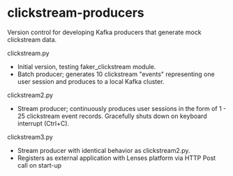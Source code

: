# clickstream-producers
Version control for developing Kafka producers that generate mock clickstream data.


clickstream.py
 - Initial version, testing faker_clickstream module.
 - Batch producer; generates 10 clickstream "events" representing one user session and produces to a local Kafka cluster.


clickstream2.py
 - Stream producer; continuously produces user sessions in the form of 1 - 25 clickstream event records. Gracefully shuts down on keyboard interrupt (Ctrl+C).


clickstream3.py 
- Stream producer with identical behavior as clickstream2.py.
- Registers as external application with Lenses platform via HTTP Post call on start-up
